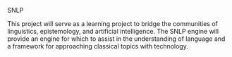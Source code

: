 SNLP

This project will serve as a learning project to bridge the communities of linguistics, epistemology, and artificial intelligence.  The SNLP engine will provide an engine for which to assist in the understanding of language and a framework for approaching classical topics with technology.

